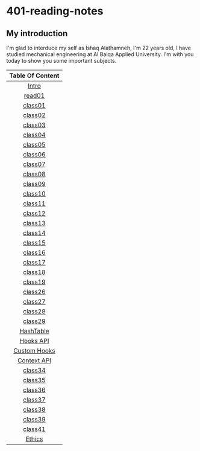 # 401-reading-notes

## My introduction
I'm glad to interduce my self as Ishaq Alathamneh, I'm 22 years old, I have studied mechanical engineering at Al Balqa Applied University.
I'm with you today to show you some important subjects.



| Table Of Content  | 
| :-----------------: | 
 | [Intro](https://ishaqalathamneh.github.io/reading-notes/401read/)        |  
| [read01](https://ishaqalathamneh.github.io/reading-notes/401read/read01)| 
| [class01](https://ishaqalathamneh.github.io/reading-notes/401read/class01)| 
| [class02](https://ishaqalathamneh.github.io/reading-notes/401read/class02)| 
| [class03](https://ishaqalathamneh.github.io/reading-notes/401read/class03)|
| [class04](https://ishaqalathamneh.github.io/reading-notes/401read/class04)|
| [class05](https://ishaqalathamneh.github.io/reading-notes/401read/class05)|
| [class06](https://ishaqalathamneh.github.io/reading-notes/401read/class06)|
| [class07](https://ishaqalathamneh.github.io/reading-notes/401read/class07)|
| [class08](https://ishaqalathamneh.github.io/reading-notes/401read/class08)|
| [class09](https://ishaqalathamneh.github.io/reading-notes/401read/class09)|
| [class10](https://ishaqalathamneh.github.io/reading-notes/401read/class10)|
| [class11](https://ishaqalathamneh.github.io/reading-notes/401read/class11)|
| [class12](https://ishaqalathamneh.github.io/reading-notes/401read/class12)|
| [class13](https://ishaqalathamneh.github.io/reading-notes/401read/class13)|
| [class14](https://ishaqalathamneh.github.io/reading-notes/401read/class14)|
| [class15](https://ishaqalathamneh.github.io/reading-notes/401read/class15)|
| [class16](https://ishaqalathamneh.github.io/reading-notes/401read/class16)|
| [class17](https://ishaqalathamneh.github.io/reading-notes/401read/class17)|
| [class18](https://ishaqalathamneh.github.io/reading-notes/401read/class18)|
| [class19](https://ishaqalathamneh.github.io/reading-notes/401read/class19)|
| [class26](https://ishaqalathamneh.github.io/reading-notes/401read/class26)|
| [class27](https://ishaqalathamneh.github.io/reading-notes/401read/class27)|
| [class28](https://ishaqalathamneh.github.io/reading-notes/401read/class28)|
| [class29](https://ishaqalathamneh.github.io/reading-notes/401read/class29)|
| [HashTable](https://ishaqalathamneh.github.io/reading-notes/401read/class30)|
| [Hooks API](https://ishaqalathamneh.github.io/reading-notes/401read/class31)|
| [Custom Hooks](https://ishaqalathamneh.github.io/reading-notes/401read/class32)|
| [Context API](https://ishaqalathamneh.github.io/reading-notes/401read/class33)|
| [class34](https://ishaqalathamneh.github.io/reading-notes/401read/class34)|
| [class35](https://ishaqalathamneh.github.io/reading-notes/401read/class35)|
| [class36](https://ishaqalathamneh.github.io/reading-notes/401read/class36)|
| [class37](https://ishaqalathamneh.github.io/reading-notes/401read/class37)|
| [class38](https://ishaqalathamneh.github.io/reading-notes/401read/class38)|
| [class39](https://ishaqalathamneh.github.io/reading-notes/401read/class39)|
| [class41](https://ishaqalathamneh.github.io/reading-notes/401read/class41)|
| [Ethics](https://ishaqalathamneh.github.io/reading-notes/401read/class42)|
